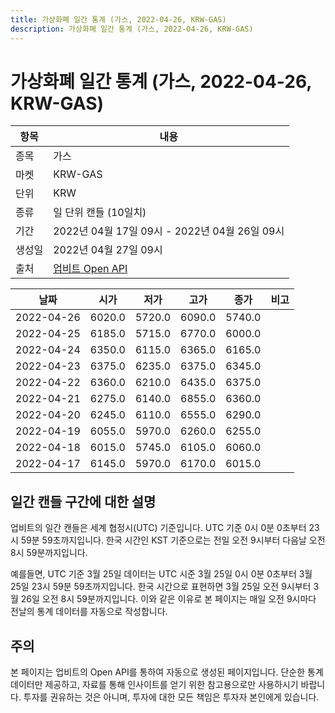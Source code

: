 ```yaml
---
title: 가상화폐 일간 통계 (가스, 2022-04-26, KRW-GAS)
description: 가상화폐 일간 통계 (가스, 2022-04-26, KRW-GAS)
---
```



가상화폐 일간 통계 (가스, 2022-04-26, KRW-GAS)
===

|항목|내용|
|--|--|
|종목|가스|
|마켓|KRW-GAS|
|단위|KRW|
|종류|일 단위 캔들 (10일치)|
|기간|2022년 04월 17일 09시 - 2022년 04월 26일 09시|
|생성일|2022년 04월 27일 09시|
|출처|[업비트 Open API](https://docs.upbit.com)|


|날짜|시가|저가|고가|종가|비고|
|--|--|--|--|--|--|
|2022-04-26|6020.0|5720.0|6090.0|5740.0|    |
|2022-04-25|6185.0|5715.0|6770.0|6000.0|    |
|2022-04-24|6350.0|6115.0|6365.0|6165.0|    |
|2022-04-23|6375.0|6235.0|6375.0|6345.0|    |
|2022-04-22|6360.0|6210.0|6435.0|6375.0|    |
|2022-04-21|6275.0|6140.0|6855.0|6360.0|    |
|2022-04-20|6245.0|6110.0|6555.0|6290.0|    |
|2022-04-19|6055.0|5970.0|6260.0|6255.0|    |
|2022-04-18|6015.0|5745.0|6105.0|6060.0|    |
|2022-04-17|6145.0|5970.0|6170.0|6015.0|    |


일간 캔들 구간에 대한 설명
---


업비트의 일간 캔들은 세계 협정시(UTC) 기준입니다. 
UTC 기준 0시 0분 0초부터 23시 59분 59초까지입니다. 
한국 시간인 KST 기준으로는 전일 오전 9시부터 다음날 오전 8시 59분까지입니다. 


예를들면, UTC 기준 3월 25일 데이터는 UTC 시준 3월 25일 0시 0분 0초부터 3월 25일 23시 59분 59초까지입니다. 
한국 시간으로 표현하면 3월 25일 오전 9시부터 3월 26일 오전 8시 59분까지입니다. 
이와 같은 이유로 본 페이지는 매일 오전 9시마다 전날의 통계 데이터를 자동으로 작성합니다. 


주의
---


본 페이지는 업비트의 Open API를 통하여 자동으로 생성된 페이지입니다. 
단순한 통계 데이터만 제공하고, 자료를 통해 인사이트를 얻기 위한 참고용으로만 사용하시기 바랍니다. 
투자를 권유하는 것은 아니며, 투자에 대한 모든 책임은 투자자 본인에게 있습니다. 
